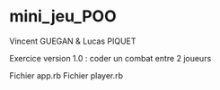 # mini_jeu_POO


Vincent GUEGAN & Lucas PIQUET



Exercice version 1.0 : coder un combat entre 2 joueurs

Fichier app.rb
Fichier player.rb






